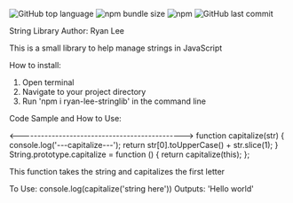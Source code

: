 ![GitHub top language](https://img.shields.io/github/languages/top/ryd0g/StringLib)
![npm bundle size](https://img.shields.io/bundlephobia/min/ryan-lee-stringlib?color=purple)
![npm](https://img.shields.io/npm/v/ryan-lee-stringlib?color=green)
![GitHub last commit](https://img.shields.io/github/last-commit/ryd0g/StringLib?color=orange)

String Library
Author: Ryan Lee

This is a small library to help manage strings in JavaScript

How to install:

1. Open terminal
2. Navigate to your project directory
3. Run 'npm i ryan-lee-stringlib' in the command line

Code Sample and How to Use:

<---------------------------------------------->
function capitalize(str) {
console.log('---capitalize---');
return str[0].toUpperCase() + str.slice(1);
}
String.prototype.capitalize = function () {
return capitalize(this);
};

This function takes the string and capitalizes the first letter

To Use:
console.log(capitalize('string here'))
Outputs: 'Hello world'
